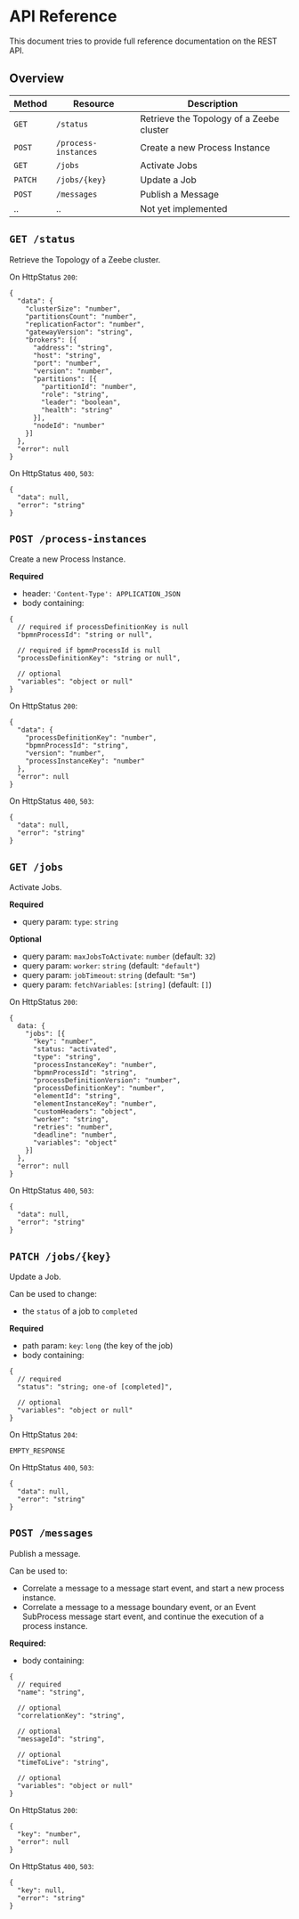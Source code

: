 # API Reference

This document tries to provide full reference documentation on the REST API.

## Overview

| Method  |       Resource       |               Description                |
|---------|----------------------|------------------------------------------|
| `GET`   | `/status`            | Retrieve the Topology of a Zeebe cluster |
| `POST`  | `/process-instances` | Create a new Process Instance            |
| `GET`   | `/jobs`              | Activate Jobs                            |
| `PATCH` | `/jobs/{key}`        | Update a Job                             |
| `POST`  | `/messages`          | Publish a Message                        |
| ..      | ..                   | Not yet implemented                      |

## `GET /status`

Retrieve the Topology of a Zeebe cluster.

On HttpStatus `200`:

```json5
{
  "data": {
    "clusterSize": "number",
    "partitionsCount": "number",
    "replicationFactor": "number",
    "gatewayVersion": "string",
    "brokers": [{
      "address": "string",
      "host": "string",
      "port": "number",
      "version": "number",
      "partitions": [{
        "partitionId": "number",
        "role": "string",
        "leader": "boolean",
        "health": "string"
      }],
      "nodeId": "number"
    }]
  },
  "error": null
}
```

On HttpStatus `400`, `503`:

```json5
{
  "data": null,
  "error": "string"
}
```

## `POST /process-instances`

Create a new Process Instance.

**Required**
- header: `'Content-Type': APPLICATION_JSON`
- body containing:

```json5
{
  // required if processDefinitionKey is null
  "bpmnProcessId": "string or null",

  // required if bpmnProcessId is null
  "processDefinitionKey": "string or null",

  // optional
  "variables": "object or null"
}
```

On HttpStatus `200`:

```json5
{
  "data": {
    "processDefinitionKey": "number",
    "bpmnProcessId": "string",
    "version": "number",
    "processInstanceKey": "number"
  },
  "error": null
}
```

On HttpStatus `400`, `503`:

```json5
{
  "data": null,
  "error": "string"
}
```

## `GET /jobs`

Activate Jobs.

**Required**
- query param: `type`: `string`

**Optional**
- query param: `maxJobsToActivate`: `number` (default: `32`)
- query param: `worker`: `string` (default: `"default"`)
- query param: `jobTimeout`: `string` (default: `"5m"`)
- query param: `fetchVariables`: `[string]` (default: `[]`)

On HttpStatus `200`:

```json5
{
  data: {
    "jobs": [{
      "key": "number",
      "status: "activated",
      "type": "string",
      "processInstanceKey": "number",
      "bpmnProcessId": "string",
      "processDefinitionVersion": "number",
      "processDefinitionKey": "number",
      "elementId": "string",
      "elementInstanceKey": "number",
      "customHeaders": "object",
      "worker": "string",
      "retries": "number",
      "deadline": "number",
      "variables": "object"
    }]
  },
  "error": null
}
```

On HttpStatus `400`, `503`:

```json5
{
  "data": null,
  "error": "string"
}
```

## `PATCH /jobs/{key}`

Update a Job.

Can be used to change:
- the `status` of a job to `completed`

**Required**
- path param: `key`: `long` (the key of the job)
- body containing:

```json5
{
  // required
  "status": "string; one-of [completed]",

  // optional
  "variables": "object or null"
}
```

On HttpStatus `204`:

```
EMPTY_RESPONSE
```

On HttpStatus `400`, `503`:

```json5
{
  "data": null,
  "error": "string"
}
```

## `POST /messages`

Publish a message.

Can be used to:
- Correlate a message to a message start event, and start a new process instance.
- Correlate a message to a message boundary event, or an Event SubProcess message start event, and continue the execution of a process instance.

**Required:**
- body containing:

```json5
{
  // required
  "name": "string",
  
  // optional
  "correlationKey": "string",

  // optional
  "messageId": "string",

  // optional
  "timeToLive": "string",

  // optional
  "variables": "object or null"
}
```

On HttpStatus `200`:

```json5
{
  "key": "number",
  "error": null
}
```

On HttpStatus `400`, `503`:

```json5
{
  "key": null,
  "error": "string"
}
```

